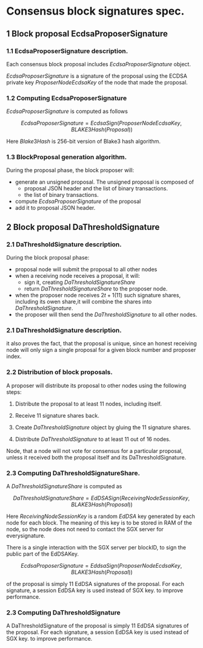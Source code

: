# Consensus block signatures spec.


## 1 Block proposal EcdsaProposerSignature

### 1.1 EcdsaProposerSignature description.

Each consensus block proposal includes $EcdsaProposerSignature$ object.

$EcdsaProposerSignature$ is a signature of the proposal using the ECDSA private key $ProposerNodeEcdsaKey$ of the node that made the proposal.

### 1.2 Computing  EcdsaProposerSignature

$EcdsaProposerSignature$ is computed as follows

$$ EcdsaProposerSignature = EcdsaSign(ProposerNodeEcdsaKey, BLAKE3Hash(Proposal)) $$

Here $Blake3Hash$ is 256-bit version of Blake3 hash algorithm.

### 1.3 BlockProposal generation algorithm.

During the proposal phase, the block proposer will:

* generate an unsigned proposal. The unsigned proposal is composed of 
  * proposal JSON header and the list of binary transactions.
  * the list of binary transactions.
* compute $EcdsaProposerSignature$ of the proposal 
* add it to proposal JSON header.


## 2 Block proposal DaThresholdSignature

### 2.1 DaThresholdSignature description.

During the block proposal phase:

* proposal node will submit the proposal to all other nodes
* when a receiving node receives a proposal, it will:
  * sign it, creating $DaThresholdSignatureShare$
  * return $DaThresholdSignatureShare$ to the proposer node.
* when the proposer node receives $2t+1$(11) such signature shares, including its owen share,it will combine the  shares into $DaThresholdSignature$.
* the proposer will then send the $DaThresholdSignature$ to all other nodes.

### 2.1 DaThresholdSignature description.

it also proves the fact, that the proposal is unique, since an honest receiving node will only sign a single proposal for a given block number and proposer index.

### 2.2 Distribution of block proposals.

A proposer will distribute its proposal to other nodes using the following  steps:

1. Distribute the proposal to at least 11 nodes, including itself. 

2. Receive 11 signature shares back.

3. Create  $DaThresholdSignature$ object by gluing the 11 signature shares.

3. Distribute $DaThresholdSignature$ to at least 11 out of 16 nodes.

Node, that a node will not vote for consensus for a particular proposal, unless it received both the proposal itself and its DaThresholdSignature.


### 2.3 Computing DaThresholdSignatureShare.

A $DaThresholdSignatureShare$ is computed as

$$ DaThresholdSignatureShare = EdDSASign(ReceivingNodeSessionKey, BLAKE3Hash(Proposal))$$

Here $ReceivingNodeSessionKey$ is a random $EdDSA$ key generated by each node for each block. 
The meaning of this key is to be stored in RAM of the node, so the node does not need to contact the SGX server for everysignature.

There is a single interaction with the SGX server per blockID, to sign the public part of the EdDSAKey.


$$ EcdsaProposerSignature = EddsaSign(ProposerNodeEcdsaKey, BLAKE3Hash(Proposal)) $$


 of the proposal is simply 11 EdDSA signatures of the proposal. For each signature, a session EdDSA key is used instead of SGX key.
to improve performance.


### 2.3 Computing DaThresholdSignature

A DaThresholdSignature of the proposal is simply 11 EdDSA signatures of the proposal. For each signature, a session EdDSA key is used instead of SGX key.
to improve performance.







